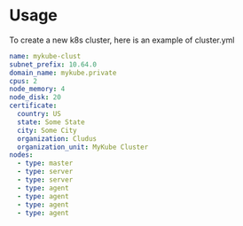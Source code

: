 # Usage

To create a new k8s cluster, here is an example of cluster.yml

```yaml
name: mykube-clust
subnet_prefix: 10.64.0
domain_name: mykube.private
cpus: 2
node_memory: 4
node_disk: 20
certificate:
  country: US
  state: Some State
  city: Some City
  organization: Cludus
  organization_unit: MyKube Cluster
nodes:
  - type: master
  - type: server
  - type: server
  - type: agent
  - type: agent
  - type: agent
  - type: agent
```